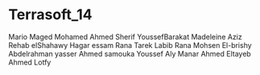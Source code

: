Terrasoft_14
============
Mario Maged
Mohamed Ahmed Sherif
YoussefBarakat
Madeleine Aziz
Rehab elShahawy
Hagar essam
Rana Tarek Labib
Rana Mohsen El-brishy
Abdelrahman yasser
Ahmed samouka
Youssef Aly
Manar Ahmed Eltayeb Ahmed Lotfy

